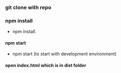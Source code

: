 

### git clone with repo

### npm install

* npm install.

#### npm start

* npm start (to start with development environment)


#### open index.html which is in dist folder


